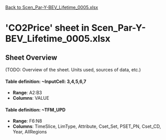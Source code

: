 [Back to Scen_Par-Y-BEV_Lifetime_0005.xlsx](README.md)

# 'CO2Price' sheet in Scen_Par-Y-BEV_Lifetime_0005.xlsx

## Sheet Overview

(TODO: Overview of the sheet. Units used, sources of data, etc.)

#### Table definition: ~InputCell: 3,4,5,6,7
- **Range**: A2:B3
- **Columns**: VALUE

#### Table definition: ~TFM_UPD
- **Range**: F6:N8
- **Columns**: TimeSlice, LimType, Attribute, Cset_Set, PSET_PN, Cset_CD, Year, AllRegions

